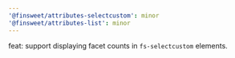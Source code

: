 ```yaml
---
'@finsweet/attributes-selectcustom': minor
'@finsweet/attributes-list': minor
---
```


feat: support displaying facet counts in `fs-selectcustom` elements.
